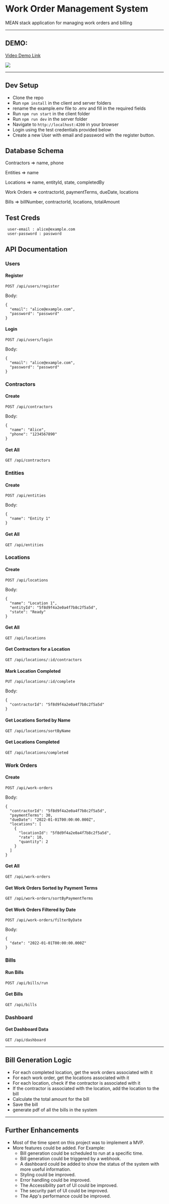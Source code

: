 # Work Order Management System

MEAN stack application for managing work orders and billing

---

## DEMO: 
<a href="https://www.loom.com/share/b55aa915d3634338938531240b62aa01?sid=d22c19de-6297-44b2-89d6-e2454f0b4b5d" target="_blank"><p>Video Demo Link</p>
<img src="demo.gif"/>
</a>

---

## Dev Setup
- Clone the repo
- Run `npm install` in the client and server folders
- rename the example.env file to .env and fill in the required fields
- Run `npm run start` in the client folder
- Run `npm run dev` in the server folder
- Navigate to `http://localhost:4200` in your browser
- Login using the test credentials provided below
- Create a new User with email and password with the register button.


## Database Schema

Contractors => name, phone


Entities => name


Locations => name, entityId, state, completedBy


Work Orders => contractorId, paymentTerms, dueDate, locations


Bills => billNumber, contractorId, locations, totalAmount


## Test Creds
```
 user-email : alice@example.com
 user-password : password
```

## API Documentation

### Users
#### Register
`POST /api/users/register`

Body:
```
{
  "email": "alice@example.com",
  "password": "password"
}
```

#### Login
`POST /api/users/login`

Body:
```
{
  "email": "alice@example.com",
  "password": "password"
}
```
### Contractors
#### Create
`POST /api/contractors`

Body:
```
{
  "name": "Alice",
  "phone": "1234567890"
}
```

#### Get All
`GET /api/contractors`

### Entities
#### Create
`POST /api/entities`

Body:
```
{
  "name": "Entity 1"
}
```

#### Get All
`GET /api/entities`

### Locations
#### Create
`POST /api/locations`

Body:
```
{
  "name": "Location 1",
  "entityId": "5f8d9f4a2e0a4f7b8c2f5a5d",
  "state": "Ready"
}
```

#### Get All
`GET /api/locations`

#### Get Contractors for a Location
`GET /api/locations/:id/contractors`

#### Mark Location Completed
`PUT /api/locations/:id/complete`

Body:
```
{
  "contractorId": "5f8d9f4a2e0a4f7b8c2f5a5d"
}
```

#### Get Locations Sorted by Name
`GET /api/locations/sortByName`

#### Get Locations Completed
`GET /api/locations/completed`

### Work Orders
#### Create
`POST /api/work-orders`

Body:
```
{
  "contractorId": "5f8d9f4a2e0a4f7b8c2f5a5d",
  "paymentTerms": 30,
  "dueDate": "2022-01-01T00:00:00.000Z",
  "locations": [
    {
      "locationId": "5f8d9f4a2e0a4f7b8c2f5a5d",
      "rate": 10,
      "quantity": 2
    }
  ]
}
```

#### Get All
`GET /api/work-orders`

#### Get Work Orders Sorted by Payment Terms
`GET /api/work-orders/sortByPaymentTerms`

#### Get Work Orders Filtered by Date
`POST /api/work-orders/filterByDate`

Body:
```
{
  "date": "2022-01-01T00:00:00.000Z"
}
```

### Bills
#### Run Bills
`POST /api/bills/run`

#### Get Bills
`GET /api/bills`

### Dashboard
#### Get Dashboard Data
`GET /api/dashboard`

---

## Bill Generation Logic

- For each completed location, get the work orders associated with it
- For each work order, get the locations associated with it
- For each location, check if the contractor is associated with it
- If the contractor is associated with the location, add the location to the bill
- Calculate the total amount for the bill
- Save the bill
- generate pdf of all the bills in the system

---

## Further Enhancements

- Most of the time spent on this project was to implement a MVP.
- More features could be added. For Example: 
  - Bill generation could be scheduled to run at a specific time.
  - Bill generation could be triggered by a webhook.
  - A dashboard could be added to show the status of the system with more useful information.
  - Styling could be improved.
  - Error handling could be improved.
  - The Accessibility part of UI could be improved.
  - The security part of UI could be improved.
  - The App's performance could be improved.
